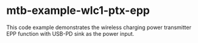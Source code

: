 # mtb-example-wlc1-ptx-epp
This code example demonstrates the wireless charging power transmitter EPP function with USB-PD sink as the power input.
